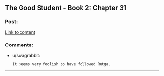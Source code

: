 ## The Good Student - Book 2: Chapter 31

### Post:

[Link to content](http://moodylit.com/the-good-student-table-of-contents/book-2-chapter-thirty-one)

### Comments:

- u/swagrabbit:
  ```
  It seems very foolish to have followed Rutga.
  ```

---

